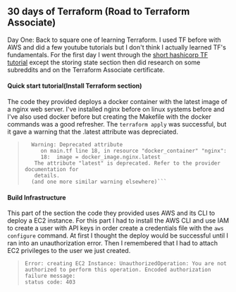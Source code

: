 ## 30 days of Terraform (Road to Terraform Associate)

Day One:
Back to square one of learning Terraform. I used TF before with AWS and did a few youtube tutorials but I don't think I actually learned TF's fundamentals. For the first day I went through the [short hashicorp TF tutorial](https://learn.hashicorp.com/tutorials/terraform/infrastructure-as-code?) except the storing state section then did research on some subreddits and on the Terraform Associate certificate.

#### Quick start tutorial(Install Terraform section) 

The code they provided deploys a docker container with the latest image of a nginx web server. I've installed nginx before on linux systems before and I've also used docker before but creating the Makefile with the docker commands was a good refresher. The `terraform apply` was successful, but it gave a warning that the .latest attribute was depreciated. 

> 		Warning: Deprecated attribute
> 		   on main.tf line 18, in resource "docker_container" "nginx":
> 		   18: 	image = docker_image.nginx.latest
> 		 The attribute "latest" is deprecated. Refer to the provider documentation for
> 		 details.
> 		(and one more similar warning elsewhere)```
>

#### Build Infrastructure 

This part of the section the code they provided uses AWS and its CLI to deploy a EC2 instance. For this part I had to install the AWS CLI and use IAM to create a user with API keys in order create a credentials file with the `aws configure` command. At first I thought the deploy would be successful until I ran into an unauthorization error. Then I remembered that I had to attach EC2 privileges to the user we just created.

> ```	  
> Error: creating EC2 Instance: UnauthorizedOperation: You are not authorized to perform this operation. Encoded authorization failure message: 
> status code: 403
> ```